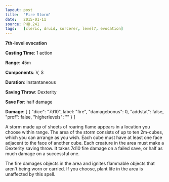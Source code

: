 ```yaml
---
layout: post
title:  "Fire Storm"
date:   2015-01-11
source: PHB.241
tags:   [cleric, druid, sorcerer, level7, evocation]
---
```


**7th-level evocation**

**Casting Time**: 1 action

**Range**: 45m

**Components**: V, S

**Duration**: Instantaneous

**Saving Throw**: Dexterity

**Save For**: half damage

**Damage**: [ { "dice": "7d10", label: "fire", "damagebonus": 0, "addstat": false, "prof": false, "higherlevels": "" } ]

A storm made up of sheets of roaring flame appears in a location you choose within range. The area of the storm consists of up to ten 2m-cubes, which you can arrange as you wish. Each cube must have at least one face adjacent to the face of another cube. Each creature in the area must make a Dexterity saving throw. It takes 7d10 fire damage on a failed save, or half as much damage on a successful one.

The fire damages objects in the area and ignites flammable objects that aren't being worn or carried. If you choose, plant life in the area is unaffected by this spell.
